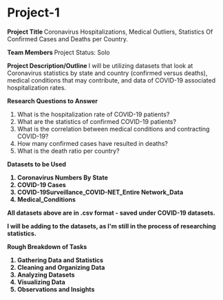 # Project-1
<b> Project Title </b>
Coronavirus Hospitalizations, Medical Outliers, Statistics Of Confirmed Cases and Deaths per Country.

<b> Team Members </b>
Project Status: Solo

<b> Project Description/Outline </b>
I will be utilizing datasets that look at Coronavirus statistics by state and country (confirmed versus deaths), medical conditions that may contribute, and data of COVID-19 associated hospitalization rates.

<b> Research Questions to Answer </b>
1. What is the hospitalization rate of COVID-19 patients?
2. What are the statistics of confirmed COVID-19 patients?
3. What is the correlation between medical conditions and contracting COVID-19?
4. How many confirmed cases have resulted in deaths?
5. What is the death ratio per country?

<b> Datasets to be Used
1. Coronavirus Numbers By State
2. COVID-19 Cases
3. COVID-19Surveillance_COVID-NET_Entire Network_Data
4. Medical_Conditions

All datasets above are in .csv format - saved under COVID-19 datasets. 

I will be adding to the datasets, as I'm still in the process of researching statistics.

<b> Rough Breakdown of Tasks </b>
1. Gathering Data and Statistics
2. Cleaning and Organizing Data
3. Analyzing Datasets
4. Visualizing Data
5. Observations and Insights
